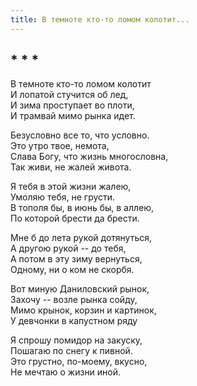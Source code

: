 ```yaml
---
title: В темноте кто-то ломом колотит...
---
```

## * * *

В темноте кто-то ломом колотит  
И лопатой стучится об лед,  
И зима проступает во плоти,  
И трамвай мимо рынка идет.

Безусловно все то, что условно.  
Это утро твое, немота,  
Слава Богу, что жизнь многословна,  
Так живи, не жалей живота.

Я тебя в этой жизни жалею,  
Умоляю тебя, не грусти.  
В тополя бы, в июнь бы, в аллею,  
По которой брести да брести.

Мне б до лета рукой дотянуться,  
А другою рукой -- до тебя,  
А потом в эту зиму вернуться,  
Одному, ни о ком не скорбя.

Вот миную Даниловский рынок,  
Захочу -- возле рынка сойду,  
Мимо крынок, корзин и картинок,  
У девчонки в капустном ряду

Я спрошу помидор на закуску,  
Пошагаю по снегу к пивной.  
Это грустно, по-моему, вкусно,  
Не мечтаю о жизни иной.